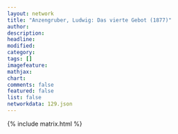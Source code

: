 ```yaml
---
layout: network
title: "Anzengruber, Ludwig: Das vierte Gebot (1877)"
author:
description:
headline:
modified:
category:
tags: []
imagefeature: 
mathjax: 
chart: 
comments: false
featured: false
list: false
networkdata: 129.json
---
```

{% include matrix.html %}
